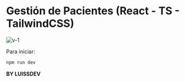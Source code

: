 # Gestión de Pacientes (React - TS - TailwindCSS)

![v-1](https://github.com/luissanchezdev/Pacientes/assets/50006980/d71c71f9-9bfd-4c0c-ad1b-b0b6fc2ae558)


Para iniciar:

```bash
npm run dev
```

**BY LUISSDEV**
